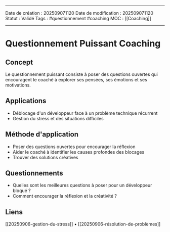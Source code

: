 ***
Date de création : 202509071120
Date de modification : 202509071120
Statut : Validé
Tags : #questionnement #coaching
MOC : [[Coaching]]
***

# Questionnement Puissant Coaching

## Concept

Le questionnement puissant consiste à poser des questions ouvertes qui encouragent le coaché à explorer ses pensées, ses émotions et ses motivations.

## Applications

- Déblocage d'un développeur face à un problème technique récurrent
- Gestion du stress et des situations difficiles

## Méthode d'application

- Poser des questions ouvertes pour encourager la réflexion
- Aider le coaché à identifier les causes profondes des blocages
- Trouver des solutions créatives

## Questionnements

- Quelles sont les meilleures questions à poser pour un développeur bloqué ?
- Comment encourager la réflexion et la créativité ?

## Liens

[[20250906-gestion-du-stress]] • [[20250906-résolution-de-problèmes]]
